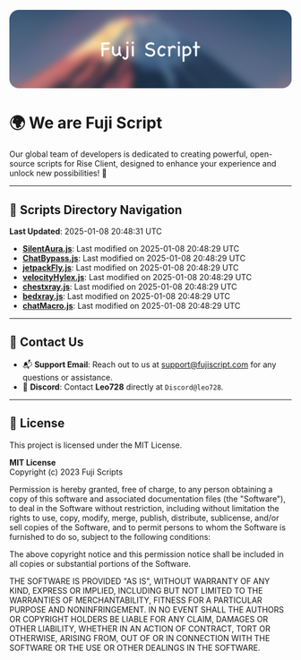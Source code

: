 ![Banner](.github/b.webp)

# 🌍 **We are Fuji Script**

Our global team of developers is dedicated to creating powerful, open-source scripts for Rise Client, designed to enhance your experience and unlock new possibilities! 🌟

---
<!-- SCRIPTS_NAVIGATION_START -->
## 📂 **Scripts Directory Navigation**

**Last Updated**: 2025-01-08 20:48:31 UTC

- **[SilentAura.js](scripts/SilentAura.js)**: Last modified on 2025-01-08 20:48:29 UTC
- **[ChatBypass.js](scripts/ChatBypass.js)**: Last modified on 2025-01-08 20:48:29 UTC
- **[jetpackFly.js](scripts/jetpackFly.js)**: Last modified on 2025-01-08 20:48:29 UTC
- **[velocityHylex.js](scripts/velocityHylex.js)**: Last modified on 2025-01-08 20:48:29 UTC
- **[chestxray.js](scripts/chestxray.js)**: Last modified on 2025-01-08 20:48:29 UTC
- **[bedxray.js](scripts/bedxray.js)**: Last modified on 2025-01-08 20:48:29 UTC
- **[chatMacro.js](scripts/chatMacro.js)**: Last modified on 2025-01-08 20:48:29 UTC

<!-- SCRIPTS_NAVIGATION_END -->

---

## 💬 **Contact Us**  
- 📬 **Support Email**: Reach out to us at [support@fujiscript.com](mailto:support@fujiscript.com) for any questions or assistance.  
- 💬 **Discord**: Contact **Leo728** directly at `Discord@leo728`.

---

## 📜 **License**

This project is licensed under the MIT License.  

**MIT License**  
Copyright (c) 2023 Fuji Scripts  

Permission is hereby granted, free of charge, to any person obtaining a copy of this software and associated documentation files (the "Software"), to deal in the Software without restriction, including without limitation the rights to use, copy, modify, merge, publish, distribute, sublicense, and/or sell copies of the Software, and to permit persons to whom the Software is furnished to do so, subject to the following conditions:  

The above copyright notice and this permission notice shall be included in all copies or substantial portions of the Software.  

THE SOFTWARE IS PROVIDED "AS IS", WITHOUT WARRANTY OF ANY KIND, EXPRESS OR IMPLIED, INCLUDING BUT NOT LIMITED TO THE WARRANTIES OF MERCHANTABILITY, FITNESS FOR A PARTICULAR PURPOSE AND NONINFRINGEMENT. IN NO EVENT SHALL THE AUTHORS OR COPYRIGHT HOLDERS BE LIABLE FOR ANY CLAIM, DAMAGES OR OTHER LIABILITY, WHETHER IN AN ACTION OF CONTRACT, TORT OR OTHERWISE, ARISING FROM, OUT OF OR IN CONNECTION WITH THE SOFTWARE OR THE USE OR OTHER DEALINGS IN THE SOFTWARE.  
